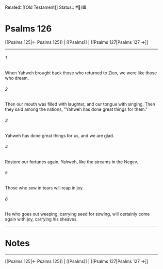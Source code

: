 Related::[[Old Testament]]
Status:: #📖/🟥
# Psalms 126

[[Psalms 125|← Psalms 125]] | [[Psalms]] | [[Psalms 127|Psalms 127 →]]
***



###### 1 
When Yahweh brought back those who returned to Zion, we were like those who dream. 

###### 2 
Then our mouth was filled with laughter, and our tongue with singing. Then they said among the nations, "Yahweh has done great things for them." 

###### 3 
Yahweh has done great things for us, and we are glad. 

###### 4 
Restore our fortunes again, Yahweh, like the streams in the Negev. 

###### 5 
Those who sow in tears will reap in joy. 

###### 6 
He who goes out weeping, carrying seed for sowing, will certainly come again with joy, carrying his sheaves.

---
# Notes


***
[[Psalms 125|← Psalms 125]] | [[Psalms]] | [[Psalms 127|Psalms 127 →]]
